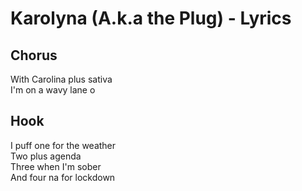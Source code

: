 # Karolyna (A.k.a the Plug) - Lyrics

## Chorus  
With Carolina plus sativa  
I'm on a wavy lane o  

## Hook  
I puff one for the weather  
Two plus agenda  
Three when I'm sober  
And four na for lockdown  
